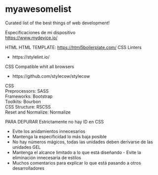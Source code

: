 # myawesomelist
Curated list of the best things of web development!

Especificaciones de mi dispositivo<br>
https://www.mydevice.io/

HTML
HTML TEMPLATE: https://html5boilerplate.com/
CSS
Linters
<ul>
  <li>https://stylelint.io/</li>
 </ul>
CSS Compatible whit all browsers
<ul>
  <li>https://github.com/stylecow/stylecow</li>
 </ul>

CSS <br>
Preprocessors:
SASS
<br>
Frameworks:
Bootstrap
<br>
Toolkits:
Bourbon
<br>
CSS Structure:
RSCSS
<br>
Reset and Normalize:
Normalize

PARA DEPURAR
Estrictamente no hay ID en CSS 
- Evite los anidamientos innecesarios 
- Mantenga la especificidad lo más baja posible 
- No hay números mágicos, todas las unidades deben derivarse de las unidades GEL 
- Mantenga el alcance limitado a lo que está 
diseñando - Evite la eliminación innecesaria de estilos 
- Muchos comentarios para explicar lo que está pasando a otros desarrolladores
